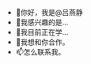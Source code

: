 - 👋你好，我是@吕燕静
- 👀我感兴趣的是...
- 🌱我目前正在学...
- 💞️我想和你合作。
- 📫怎么联系我。

<!---
吕燕京/吕燕京是一个✨特殊的✨存储库，因为它的'阅读全文此文件）出现在您的GitHub配置文件上。
您可以单击预览链接查看所做的更改。
--->
